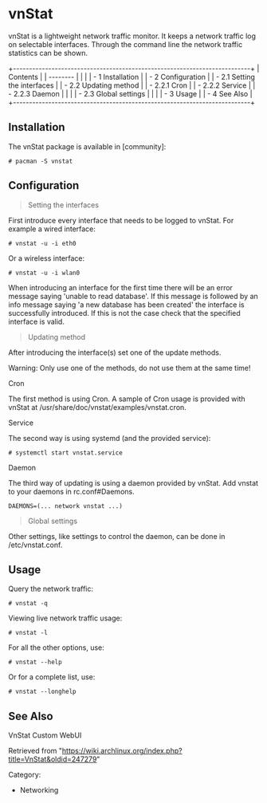 vnStat
======

vnStat is a lightweight network traffic monitor. It keeps a network
traffic log on selectable interfaces. Through the command line the
network traffic statistics can be shown.

+--------------------------------------------------------------------------+
| Contents                                                                 |
| --------                                                                 |
|                                                                          |
| -   1 Installation                                                       |
| -   2 Configuration                                                      |
|     -   2.1 Setting the interfaces                                       |
|     -   2.2 Updating method                                              |
|         -   2.2.1 Cron                                                   |
|         -   2.2.2 Service                                                |
|         -   2.2.3 Daemon                                                 |
|                                                                          |
|     -   2.3 Global settings                                              |
|                                                                          |
| -   3 Usage                                                              |
| -   4 See Also                                                           |
+--------------------------------------------------------------------------+

Installation
------------

The vnStat package is available in [community]:

    # pacman -S vnstat

Configuration
-------------

> Setting the interfaces

First introduce every interface that needs to be logged to vnStat. For
example a wired interface:

    # vnstat -u -i eth0

Or a wireless interface:

    # vnstat -u -i wlan0

When introducing an interface for the first time there will be an error
message saying 'unable to read database'. If this message is followed by
an info message saying 'a new database has been created' the interface
is successfully introduced. If this is not the case check that the
specified interface is valid.

> Updating method

After introducing the interface(s) set one of the update methods.

Warning: Only use one of the methods, do not use them at the same time!

Cron

The first method is using Cron. A sample of Cron usage is provided with
vnStat at /usr/share/doc/vnstat/examples/vnstat.cron.

Service

The second way is using systemd (and the provided service):

    # systemctl start vnstat.service

Daemon

The third way of updating is using a daemon provided by vnStat. Add
vnstat to your daemons in rc.conf#Daemons.

    DAEMONS=(... network vnstat ...)

> Global settings

Other settings, like settings to control the daemon, can be done in
/etc/vnstat.conf.

Usage
-----

Query the network traffic:

    # vnstat -q

Viewing live network traffic usage:

    # vnstat -l

For all the other options, use:

    # vnstat --help

Or for a complete list, use:

    # vnstat --longhelp

See Also
--------

VnStat Custom WebUI

Retrieved from
"https://wiki.archlinux.org/index.php?title=VnStat&oldid=247279"

Category:

-   Networking
